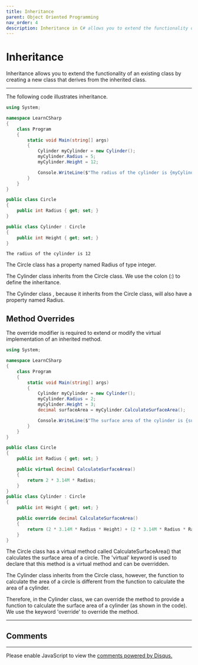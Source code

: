 ```yaml
---
title: Inheritance
parent: Object Oriented Programming
nav_order: 4
description: Inheritance in C# allows you to extend the functionality of an existing class by creating a new class that derives from the inherited class.
---
```


# Inheritance

Inheritance allows you to extend the functionality of an existing class by creating a new class that derives from the inherited class.

****

The following code illustrates inheritance.

```csharp
using System;

namespace LearnCSharp
{
    class Program
    {
        static void Main(string[] args)
        {
            Cylinder myCylinder = new Cylinder();
            myCylinder.Radius = 5;
            myCylinder.Height = 12;

            Console.WriteLine($"The radius of the cylinder is {myCylinder.Height}");
        }
    }
}

public class Circle
{
    public int Radius { get; set; }
}

public class Cylinder : Circle
{
    public int Height { get; set; }
}
```

```
The radius of the cylinder is 12
```

The Circle class has a property named Radius of type integer. 

The Cylinder class inherits from the Circle class. We use the colon (:) to define the inheritance. 

The Cylinder class , because it inherits from the Circle class, will also have a property named Radius. 

## Method Overrides

The override modifier is required to extend or modify the virtual implementation of an inherited method.

```csharp
using System;

namespace LearnCSharp
{
    class Program
    {
        static void Main(string[] args)
        {
            Cylinder myCylinder = new Cylinder();
            myCylinder.Radius = 2;
            myCylinder.Height = 3;
            decimal surfaceArea = myCylinder.CalculateSurfaceArea();

            Console.WriteLine($"The surface area of the cylinder is {surfaceArea}");
        }
    }
}

public class Circle
{
    public int Radius { get; set; }

    public virtual decimal CalculateSurfaceArea()
    {
        return 2 * 3.14M * Radius;
    }
}
public class Cylinder : Circle
{
    public int Height { get; set; }

    public override decimal CalculateSurfaceArea()
    {
        return (2 * 3.14M * Radius * Height) + (2 * 3.14M * Radius * Radius);
    }
}
```

The Circle class has a virtual method called CalculateSurfaceArea() that calculates the surface area of a circle. The 'virtual' keyword is used to declare that this method is a virtual method and can be overridden. 

The Cylinder class inherits from the Circle class, however, the function to calculate the area of a circle is different from the function to calculate the area of a cylinder. 

Therefore, in the Cylinder class, we can override the method to provide a function to calculate the surface area of a cylinder (as shown in the code). We use the keyword 'override' to override the method.

<script async src="https://pagead2.googlesyndication.com/pagead/js/adsbygoogle.js"></script>
<!-- horizontal_display_ad -->
<ins class="adsbygoogle"
     style="display:block"
     data-ad-client="ca-pub-0640869077433160"
     data-ad-slot="8459798581"
     data-ad-format="auto"
     data-full-width-responsive="true"></ins>
<script>
     (adsbygoogle = window.adsbygoogle || []).push({});
</script>

****
## Comments
****
<div id="disqus_thread"></div>
<script>

var disqus_config = function () {
this.page.url = 'https://csharp.rclapp.com/object-oriented-programming/inheritance.html';  
this.page.identifier = 'inheritance'; 
};

(function() {
var d = document, s = d.createElement('script');
s.src = 'https://csharper.disqus.com/embed.js';
s.setAttribute('data-timestamp', +new Date());
(d.head || d.body).appendChild(s);
})();
</script>
<noscript>Please enable JavaScript to view the <a href="https://disqus.com/?ref_noscript">comments powered by Disqus.</a></noscript>